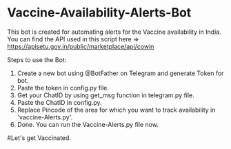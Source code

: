 # Vaccine-Availability-Alerts-Bot
This bot is created for automating alerts for the Vaccine availability in India. 
You can find the API used in this script here => https://apisetu.gov.in/public/marketplace/api/cowin 

Steps to use the Bot:
1. Create a new bot using @BotFather on Telegram and generate Token for bot.
2. Paste the token in config.py file.
3. Get your ChatID by using get_msg function in telegram.py file.
4. Paste the ChatID in config.py.
5. Replace Pincode of the area for which you want to track availability in 'vaccine-Alerts.py'.
6. Done. You can run the Vaccine-Alerts.py file now.

#Let's get Vaccinated.
